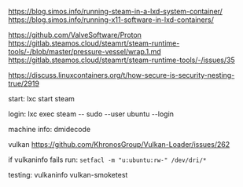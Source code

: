 https://blog.simos.info/running-steam-in-a-lxd-system-container/
https://blog.simos.info/running-x11-software-in-lxd-containers/

https://github.com/ValveSoftware/Proton
https://gitlab.steamos.cloud/steamrt/steam-runtime-tools/-/blob/master/pressure-vessel/wrap.1.md
https://gitlab.steamos.cloud/steamrt/steam-runtime-tools/-/issues/35

https://discuss.linuxcontainers.org/t/how-secure-is-security-nesting-true/2919

start:
lxc start steam

login:
lxc exec steam -- sudo --user ubuntu --login

machine info:
dmidecode

vulkan
https://github.com/KhronosGroup/Vulkan-Loader/issues/262

if vulkaninfo fails
run: `setfacl -m "u:ubuntu:rw-" /dev/dri/*`

testing:
vulkaninfo
vulkan-smoketest
